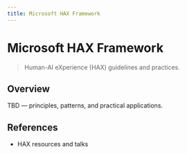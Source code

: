 ```yaml
---
title: Microsoft HAX Framework
---
```


# Microsoft HAX Framework

> Human-AI eXperience (HAX) guidelines and practices.

## Overview

TBD — principles, patterns, and practical applications.

## References

- HAX resources and talks

